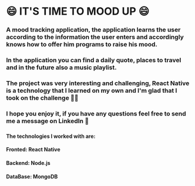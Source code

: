 <h1> 😄 IT'S TIME TO MOOD UP 😄 </h1>
<h3>A mood tracking application, the application learns the user according to the information the user enters and accordingly knows how to offer him programs to raise his mood.</h3>
<h3>In the application you can find a daily quote, places to travel and in the future also a music playlist.</h3>

<h3>The project was very interesting and challenging, React Native is a technology that I learned on my own and I'm glad that I took on the challenge 💪🏽<h3>
<h3>I hope you enjoy it, if you have any questions feel free to send me a message on LinkedIn 🤗<h3>

<h4>The technologies I worked with are:</h4>
<h4>Fronted: React Native</h4>
<h4>Backend: Node.js</h4>
<h4>DataBase: MongoDB</h4>

